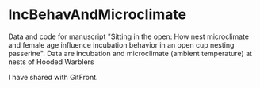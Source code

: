 # IncBehavAndMicroclimate
Data and code for manuscript "Sitting in the open: How nest microclimate and female age influence incubation behavior in an open cup nesting passerine". Data are incubation and microclimate (ambient temperature) at nests of Hooded Warblers

I have shared with GitFront.
